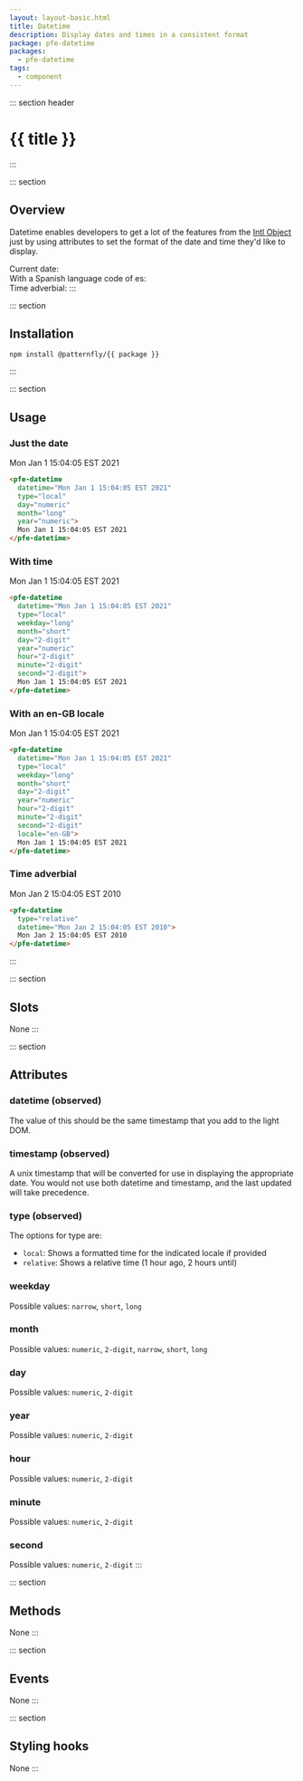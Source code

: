```yaml
---
layout: layout-basic.html
title: Datetime
description: Display dates and times in a consistent format
package: pfe-datetime
packages:
  - pfe-datetime
tags:
  - component
---
```


::: section header
# {{ title }}
:::

::: section
## Overview

Datetime enables developers to get a lot of the features from the [Intl Object](https://developer.mozilla.org/en-US/docs/Web/JavaScript/Reference/Global_Objects/Intl) just by using attributes to set the format of the date and time they'd like to display.

Current date: 
<strong>
  <pfe-datetime
    class="overview-datetime"
    type="local"
    day="numeric"
    month="long"
    year="numeric">
  </pfe-datetime>
</strong>
<br>
With a Spanish language code of es:
<strong>
  <pfe-datetime
    class="overview-datetime"
    type="local"
    day="numeric"
    month="long"
    year="numeric"
    locale="es">
  </pfe-datetime>
</strong>
<br>
Time adverbial:
<strong>
  <pfe-datetime
    id="minutesago"
    type="relative">
  </pfe-datetime>
</strong>
:::

::: section
## Installation

```shell
npm install @patternfly/{{ package }}
```
:::

::: section
## Usage

### Just the date
<pfe-datetime
  datetime="Mon Jan 1 15:04:05 EST 2021"
  type="local"
  day="numeric"
  month="long"
  year="numeric">
  Mon Jan 1 15:04:05 EST 2021
</pfe-datetime>
```html
<pfe-datetime
  datetime="Mon Jan 1 15:04:05 EST 2021"
  type="local"
  day="numeric"
  month="long"
  year="numeric">
  Mon Jan 1 15:04:05 EST 2021
</pfe-datetime>
```

### With time
<pfe-datetime
  datetime="Mon Jan 1 15:04:05 EST 2021"
  type="local"
  weekday="long"
  month="short"
  day="2-digit"
  year="numeric"
  hour="2-digit"
  minute="2-digit"
  second="2-digit">
  Mon Jan 1 15:04:05 EST 2021
</pfe-datetime>
```html
<pfe-datetime
  datetime="Mon Jan 1 15:04:05 EST 2021"
  type="local"
  weekday="long"
  month="short"
  day="2-digit"
  year="numeric"
  hour="2-digit"
  minute="2-digit"
  second="2-digit">
  Mon Jan 1 15:04:05 EST 2021
</pfe-datetime>
```

### With an en-GB locale
<pfe-datetime
  datetime="Mon Jan 1 15:04:05 EST 2021"
  type="local"
  weekday="long"
  month="short"
  day="2-digit"
  year="numeric"
  hour="2-digit"
  minute="2-digit"
  second="2-digit"
  locale="en-GB">
  Mon Jan 1 15:04:05 EST 2021
</pfe-datetime>

```html
<pfe-datetime
  datetime="Mon Jan 1 15:04:05 EST 2021"
  type="local"
  weekday="long"
  month="short"
  day="2-digit"
  year="numeric"
  hour="2-digit"
  minute="2-digit"
  second="2-digit"
  locale="en-GB">
  Mon Jan 1 15:04:05 EST 2021
</pfe-datetime>
```

### Time adverbial
<pfe-datetime
  type="relative"
  datetime="Mon Jan 2 15:04:05 EST 2010">
  Mon Jan 2 15:04:05 EST 2010
</pfe-datetime>

```html
<pfe-datetime
  type="relative"
  datetime="Mon Jan 2 15:04:05 EST 2010">
  Mon Jan 2 15:04:05 EST 2010
</pfe-datetime>
```
:::

::: section
## Slots
None
:::

::: section
## Attributes
### datetime (observed)

The value of this should be the same timestamp that you add to the light DOM.

### timestamp (observed)

A unix timestamp that will be converted for use in displaying the appropriate date. You would not use both datetime and timestamp, and the last updated will take precedence.

### type (observed)

The options for type are:
- `local`: Shows a formatted time for the indicated locale if provided
- `relative`: Shows a relative time (1 hour ago, 2 hours until)

### weekday

Possible values: `narrow`, `short`, `long`

### month

Possible values: `numeric`, `2-digit`, `narrow`, `short`, `long`

### day

Possible values: `numeric`, `2-digit`

### year

Possible values: `numeric`, `2-digit`

### hour

Possible values: `numeric`, `2-digit`

### minute

Possible values: `numeric`, `2-digit`

### second

Possible values: `numeric`, `2-digit`
:::

::: section
## Methods
None
:::

::: section
## Events
None
:::

::: section
## Styling hooks
None
:::

<script>
  const datetimeComponents = [...document.querySelectorAll(".overview-datetime")];
  const minutesAgo = document.querySelector("#minutesago");
  const date = new Date();

  datetimeComponents.forEach(component => {
    component.setAttribute("datetime", date);
    component.textContent = date;
  });

  minutesAgo.setAttribute('datetime', new Date(Date.now() - 600000).toString());
</script>